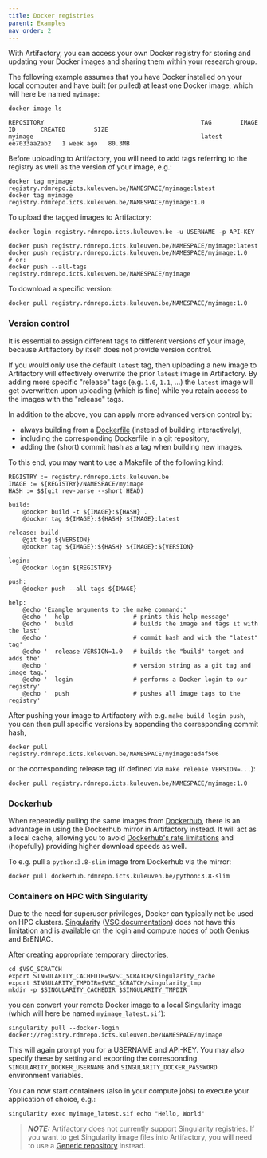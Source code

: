 ```yaml
---
title: Docker registries
parent: Examples
nav_order: 2
---
```


With Artifactory, you can access your own Docker registry for storing and
updating your Docker images and sharing them within your research group.

The following example assumes that you have Docker installed on your local
computer and have built (or pulled) at least one Docker image, which will
here be named `myimage`:
```
docker image ls
```
```
REPOSITORY                                            TAG        IMAGE ID       CREATED        SIZE
myimage                                               latest     ee7033aa2ab2   1 week ago   80.3MB
```

Before uploading to Artifactory, you will need to add tags referring to the
registry as well as the version of your image, e.g.:
```
docker tag myimage registry.rdmrepo.icts.kuleuven.be/NAMESPACE/myimage:latest
docker tag myimage registry.rdmrepo.icts.kuleuven.be/NAMESPACE/myimage:1.0
```
To upload the tagged images to Artifactory:
```
docker login registry.rdmrepo.icts.kuleuven.be -u USERNAME -p API-KEY

docker push registry.rdmrepo.icts.kuleuven.be/NAMESPACE/myimage:latest
docker push registry.rdmrepo.icts.kuleuven.be/NAMESPACE/myimage:1.0
# or:
docker push --all-tags registry.rdmrepo.icts.kuleuven.be/NAMESPACE/myimage
```
To download a specific version:
```
docker pull registry.rdmrepo.icts.kuleuven.be/NAMESPACE/myimage:1.0
```

### Version control

It is essential to assign different tags to different versions of your image,
because Artifactory by itself does not provide version control.

If you would only use the default `latest` tag, then uploading a new image
to Artifactory will effectively overwrite the prior `latest` image in
Artifactory. By adding more specific "release" tags (e.g. `1.0`, `1.1`, ...)
the `latest` image will get overwritten upon uploading (which is fine)
while you retain access to the images with the "release" tags.

In addition to the above, you can apply more advanced version control by:
* always building from a [Dockerfile](
  https://docs.docker.com/develop/develop-images/dockerfile_best-practices/)
  (instead of building interactively),
* including the corresponding Dockerfile in a git repository,
* adding the (short) commit hash as a tag when building new images.

To this end, you may want to use a Makefile of the following kind:
```make
REGISTRY := registry.rdmrepo.icts.kuleuven.be
IMAGE := ${REGISTRY}/NAMESPACE/myimage
HASH := $$(git rev-parse --short HEAD)

build:
	@docker build -t ${IMAGE}:${HASH} .
	@docker tag ${IMAGE}:${HASH} ${IMAGE}:latest

release: build
	@git tag ${VERSION}
	@docker tag ${IMAGE}:${HASH} ${IMAGE}:${VERSION}

login:
	@docker login ${REGISTRY}

push:
	@docker push --all-tags ${IMAGE}

help:
	@echo 'Example arguments to the make command:'
	@echo '  help                  # prints this help message'
	@echo '  build                 # builds the image and tags it with the last'
	@echo '                        # commit hash and with the "latest" tag'
	@echo '  release VERSION=1.0   # builds the "build" target and adds the'
	@echo '                        # version string as a git tag and image tag.'
	@echo '  login                 # performs a Docker login to our registry'
	@echo '  push                  # pushes all image tags to the registry'
```

After pushing your image to Artifactory with e.g. `make build login push`,
you can then pull specific versions by appending the corresponding commit hash,
```
docker pull registry.rdmrepo.icts.kuleuven.be/NAMESPACE/myimage:ed4f506
```
or the corresponding release tag (if defined via `make release VERSION=...`):
```
docker pull registry.rdmrepo.icts.kuleuven.be/NAMESPACE/myimage:1.0
```


### Dockerhub

When repeatedly pulling the same images from [Dockerhub](
https://hub.docker.com/), there is an advantage in using the Dockerhub mirror
in Artifactory instead. It will act as a local cache, allowing you to
avoid [Dockerhub's rate limitations](https://www.docker.com/increase-rate-limits)
and (hopefully) providing higher download speeds as well.

To e.g. pull a `python:3.8-slim` image from Dockerhub via the mirror:
```
docker pull dockerhub.rdmrepo.icts.kuleuven.be/python:3.8-slim
```


### Containers on HPC with Singularity

Due to the need for superuser privileges, Docker can typically not be used on
HPC clusters. [Singularity](
https://sylabs.io/singularity/) ([VSC documentation](
https://docs.vscentrum.be/en/latest/software/singularity.html)) does not have
this limitation and is available on the login and compute nodes of both Genius
and BrENIAC.

After creating appropriate temporary directories,
```
cd $VSC_SCRATCH
export SINGULARITY_CACHEDIR=$VSC_SCRATCH/singularity_cache
export SINGULARITY_TMPDIR=$VSC_SCRATCH/singularity_tmp
mkdir -p $SINGULARITY_CACHEDIR $SINGULARITY_TMPDIR
```
you can convert your remote Docker image to a local Singularity image (which
will here be named `myimage_latest.sif`):
```
singularity pull --docker-login docker://registry.rdmrepo.icts.kuleuven.be/NAMESPACE/myimage
```
This will again prompt you for a USERNAME and API-KEY. You may also specify
these by setting and exporting the corresponding `SINGULARITY_DOCKER_USERNAME`
and `SINGULARITY_DOCKER_PASSWORD` environment variables.

You can now start containers (also in your compute jobs) to execute your
application of choice, e.g.:
```
singularity exec myimage_latest.sif echo "Hello, World"
```

> **_NOTE:_**  Artifactory does not currently support Singularity registries.
  If you want to get Singularity image files into Artifactory, you will need
  to use a [Generic repository](./generic) instead.
